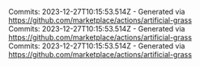Commits: 2023-12-27T10:15:53.514Z - Generated via https://github.com/marketplace/actions/artificial-grass
<br>
Commits: 2023-12-27T10:15:53.514Z - Generated via https://github.com/marketplace/actions/artificial-grass
<br>
Commits: 2023-12-27T10:15:53.514Z - Generated via https://github.com/marketplace/actions/artificial-grass
<br>
